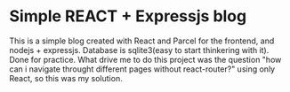 # Simple REACT + Expressjs blog
This is a simple blog created with React and Parcel for the frontend, and nodejs + expressjs.
Database is sqlite3(easy to start thinkering with it).
Done for practice.
What drive me to do this project was the question "how can i navigate throught different pages without react-router?" using only React, so this was my solution.